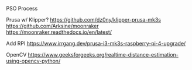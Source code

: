 PSO Process

Prusa w/ Klipper?
https://github.com/dz0ny/klipper-prusa-mk3s
https://github.com/Arksine/moonraker 
https://moonraker.readthedocs.io/en/latest/

Add RPI
https://www.irrgang.dev/prusa-i3-mk3s-raspberry-pi-4-upgrade/

OpenCV
https://www.geeksforgeeks.org/realtime-distance-estimation-using-opencv-python/